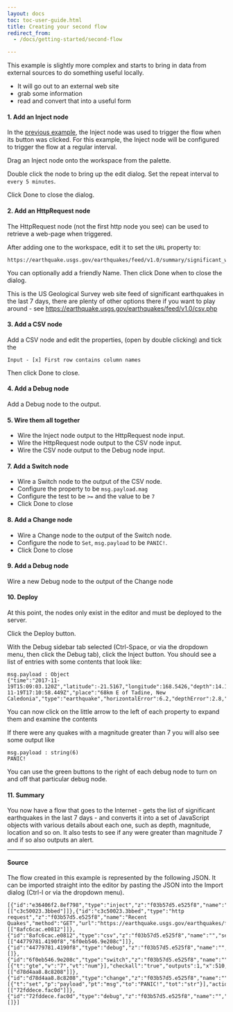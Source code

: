 ```yaml
---
layout: docs
toc: toc-user-guide.html
title: Creating your second flow
redirect_from:
  - /docs/getting-started/second-flow

---
```


This example is slightly more complex and starts to bring in data from external sources to do something useful locally.

 - It will go out to an external web site
 - grab some information
 - read and convert that into a useful form

#### 1. Add an Inject node

In the [previous example](first-flow), the Inject node was used to trigger the flow when its button was clicked.
For this example, the Inject node will be configured to trigger the flow at a regular interval.

Drag an Inject node onto the workspace from the palette.

Double click the node to bring up the edit dialog. Set the repeat interval to `every 5 minutes`.

Click Done to close the dialog.

#### 2. Add an HttpRequest node

The HttpRequest node (not the first http node you see) can be used to retrieve a web-page when triggered.

After adding one to the workspace, edit it to set the `URL` property to:

    https://earthquake.usgs.gov/earthquakes/feed/v1.0/summary/significant_week.csv

You can optionally add a friendly Name. Then click Done when to close the dialog.

This is the US Geological Survey web site feed of significant earthquakes in the last 7 days,
there are plenty of other options there if you want to play around - see https://earthquake.usgs.gov/earthquakes/feed/v1.0/csv.php


#### 3. Add a CSV node

Add a CSV node and edit the properties, (open by double clicking) and tick the

    Input - [x] First row contains column names

Then click Done to close.

#### 4. Add a Debug node

Add a Debug node to the output.

#### 5. Wire them all together

  - Wire the Inject node output to the HttpRequest node input.
  - Wire the HttpRequest node output to the CSV node input.
  - Wire the CSV node output to the Debug node input.

#### 7. Add a Switch node

  - Wire a Switch node to the output of the CSV node.
  - Configure the property to be `msg.payload.mag`
  - Configure the test to be `>=` and the value to be `7`
  - Click Done to close

#### 8. Add a Change node

  - Wire a Change node to the output of the Switch node.
  - Configure the node to `Set`, `msg.payload` to be `PANIC!`.
  - Click Done to close

#### 9. Add a Debug node

Wire a new Debug node to the output of the Change node

#### 10. Deploy

At this point, the nodes only exist in the editor and must be deployed to the
server.

Click the Deploy button.

With the Debug sidebar tab selected (Ctrl-Space, or via the dropdown menu, then click the Debug tab), click the
Inject button. You should see a list of entries with some contents that look like:

    msg.payload : Object
    {"time":"2017-11-19T15:09:03.120Z","latitude":-21.5167,"longitude":168.5426,"depth":14.19,"mag":6.6,"magType":"mww","gap":21,"dmin":0.478,"rms":0.86,"net":"us","id":"us2000brgk","updated":"2017-11-19T17:10:58.449Z","place":"68km E of Tadine, New Caledonia","type":"earthquake","horizontalError":6.2,"depthError":2.8,"magError":0.037,"magNst":72,"status":"reviewed","locationSource":"us","magSource":"us"}

You can now click on the little arrow to the left of each property to expand them and examine the contents

If there were any quakes with a magnitude greater than 7 you will also see some output like

    msg.payload : string(6)
    PANIC!

You can use the green buttons to the right of each debug node to turn on and off that particular debug node.

#### 11. Summary

You now have a flow that goes to the Internet - gets the list of significant earthquakes in the last 7 days - and converts it into a set of JavaScript objects with various details about each one, such as depth, magnitude, location and so on. It also tests to see if any were greater than magnitude 7 and if so also outputs an alert.

***

#### Source

The flow created in this example is represented by the following JSON. It can be
imported straight into the editor by pasting the JSON into the Import dialog
(Ctrl-I or via the dropdown menu).


    [{"id":"e36406f2.8ef798","type":"inject","z":"f03b57d5.e525f8","name":"","topic":"","payload":"","payloadType":"str","repeat":"300","crontab":"","once":false,"x":130,"y":900,"wires":[["c3c50023.3bbed"]]},{"id":"c3c50023.3bbed","type":"http request","z":"f03b57d5.e525f8","name":"Recent Quakes","method":"GET","url":"https://earthquake.usgs.gov/earthquakes/feed/v1.0/summary/significant_week.csv","tls":"","x":300,"y":900,"wires":[["8afc6cac.e0812"]]},{"id":"8afc6cac.e0812","type":"csv","z":"f03b57d5.e525f8","name":"","sep":",","hdrin":true,"hdrout":"","multi":"one","ret":"\\n","temp":"","x":470,"y":900,"wires":[["44779781.4190f8","6f0eb546.9e208c"]]},{"id":"44779781.4190f8","type":"debug","z":"f03b57d5.e525f8","name":"","active":true,"complete":false,"x":630,"y":900,"wires":[]},{"id":"6f0eb546.9e208c","type":"switch","z":"f03b57d5.e525f8","name":"","property":"payload.mag","propertyType":"msg","rules":[{"t":"gte","v":"7","vt":"num"}],"checkall":"true","outputs":1,"x":510,"y":960,"wires":[["d78d4aa8.8c8208"]]},{"id":"d78d4aa8.8c8208","type":"change","z":"f03b57d5.e525f8","name":"","rules":[{"t":"set","p":"payload","pt":"msg","to":"PANIC!","tot":"str"}],"action":"","property":"","from":"","to":"","reg":false,"x":650,"y":1020,"wires":[["72fddece.fac0d"]]},{"id":"72fddece.fac0d","type":"debug","z":"f03b57d5.e525f8","name":"","active":true,"complete":false,"x":750,"y":960,"wires":[]}]
